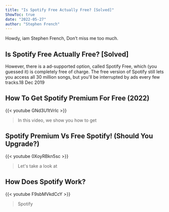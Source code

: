 ```yaml
---
title: "Is Spotify Free Actually Free? [Solved]"
ShowToc: true 
date: "2022-05-27"
author: "Stephen French" 
---
```


Howdy, iam Stephen French, Don’t miss me too much.
## Is Spotify Free Actually Free? [Solved]
However, there is a ad-supported option, called Spotify Free, which (you guessed it) is completely free of charge. The free version of Spotify still lets you access all 30 million songs, but you'll be interrupted by ads every few tracks.18 Dec 2019

## How To Get Spotify Premium For Free (2022)
{{< youtube GNd3U1tVrIc >}}
>In this video, we show you how to get 

## Spotify Premium Vs Free Spotify! (Should You Upgrade?)
{{< youtube 0XoyRBkn5sc >}}
>Let's take a look at 

## How Does Spotify Work?
{{< youtube F9sbMVkdCcY >}}
>Spotify

